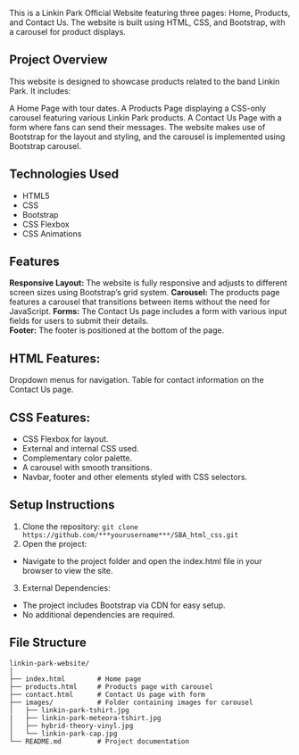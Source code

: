 This is a Linkin Park Official Website featuring three pages: Home, Products, and Contact Us. The website is built using HTML, CSS, and Bootstrap, with a carousel for product displays.

## Project Overview
This website is designed to showcase products related to the band Linkin Park. It includes:

A Home Page with tour dates.
A Products Page displaying a CSS-only carousel featuring various Linkin Park products.
A Contact Us Page with a form where fans can send their messages.
The website makes use of Bootstrap for the layout and styling, and the carousel is implemented using Bootstrap carousel.

## Technologies Used
- HTML5
- CSS
- Bootstrap
- CSS Flexbox
- CSS Animations

## Features
**Responsive Layout:** The website is fully responsive and adjusts to different screen sizes using Bootstrap’s grid system.
**Carousel:** The products page features a carousel that transitions between items without the need for JavaScript.
**Forms:** The Contact Us page includes a form with various input fields for users to submit their details.<br>
**Footer:** The footer is positioned at the bottom of the page.

## HTML Features:
Dropdown menus for navigation.
Table for contact information on the Contact Us page.

## CSS Features:
- CSS Flexbox for layout.
- External and internal CSS used.
- Complementary color palette.
- A carousel with smooth transitions.
- Navbar, footer and other elements styled with CSS selectors.

## Setup Instructions
1. Clone the repository:
`git clone https://github.com/***yourusername***/SBA_html_css.git`
2. Open the project:
- Navigate to the project folder and open the index.html file in your browser to view the site.
3. External Dependencies:
- The project includes Bootstrap via CDN for easy setup.
- No additional dependencies are required.
## File Structure
    linkin-park-website/
    │
    ├── index.html        # Home page
    ├── products.html     # Products page with carousel
    ├── contact.html      # Contact Us page with form
    ├── images/           # Folder containing images for carousel
    │   ├── linkin-park-tshirt.jpg
    |   ├── linkin-park-meteora-tshirt.jpg
    │   ├── hybrid-theory-vinyl.jpg
    │   └── linkin-park-cap.jpg
    └── README.md         # Project documentation
